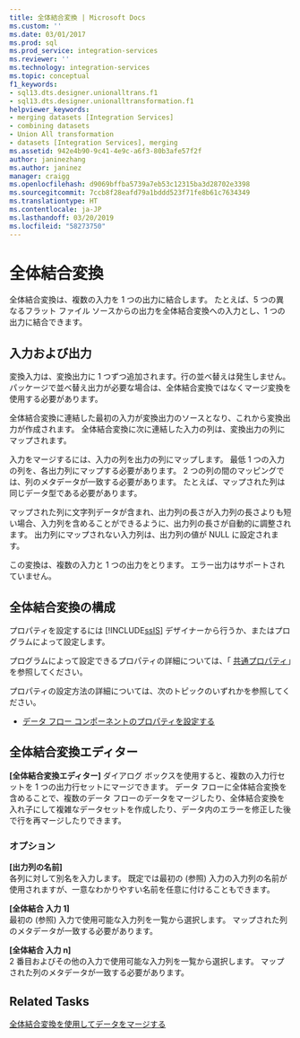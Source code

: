 ```yaml
---
title: 全体結合変換 | Microsoft Docs
ms.custom: ''
ms.date: 03/01/2017
ms.prod: sql
ms.prod_service: integration-services
ms.reviewer: ''
ms.technology: integration-services
ms.topic: conceptual
f1_keywords:
- sql13.dts.designer.unionalltrans.f1
- sql13.dts.designer.unionalltransformation.f1
helpviewer_keywords:
- merging datasets [Integration Services]
- combining datasets
- Union All transformation
- datasets [Integration Services], merging
ms.assetid: 942e4b90-9c41-4e9c-a6f3-80b3afe57f2f
author: janinezhang
ms.author: janinez
manager: craigg
ms.openlocfilehash: d9069bffba5739a7eb53c12315ba3d28702e3398
ms.sourcegitcommit: 7ccb8f28eafd79a1bddd523f71fe8b61c7634349
ms.translationtype: HT
ms.contentlocale: ja-JP
ms.lasthandoff: 03/20/2019
ms.locfileid: "58273750"
---
```

# <a name="union-all-transformation"></a>全体結合変換
  全体結合変換は、複数の入力を 1 つの出力に結合します。 たとえば、5 つの異なるフラット ファイル ソースからの出力を全体結合変換への入力とし、1 つの出力に結合できます。  
  
## <a name="inputs-and-outputs"></a>入力および出力  
 変換入力は、変換出力に 1 つずつ追加されます。行の並べ替えは発生しません。 パッケージで並べ替え出力が必要な場合は、全体結合変換ではなくマージ変換を使用する必要があります。  
  
 全体結合変換に連結した最初の入力が変換出力のソースとなり、これから変換出力が作成されます。 全体結合変換に次に連結した入力の列は、変換出力の列にマップされます。  
  
 入力をマージするには、入力の列を出力の列にマップします。 最低 1 つの入力の列を、各出力列にマップする必要があります。 2 つの列の間のマッピングでは、列のメタデータが一致する必要があります。 たとえば、マップされた列は同じデータ型である必要があります。  
  
 マップされた列に文字列データが含まれ、出力列の長さが入力列の長さよりも短い場合、入力列を含めることができるように、出力列の長さが自動的に調整されます。 出力列にマップされない入力列は、出力列の値が NULL に設定されます。  
  
 この変換は、複数の入力と 1 つの出力をとります。 エラー出力はサポートされていません。  
  
## <a name="configuration-of-the-union-all-transformation"></a>全体結合変換の構成  
 プロパティを設定するには [!INCLUDE[ssIS](../../../includes/ssis-md.md)] デザイナーから行うか、またはプログラムによって設定します。  
  
 プログラムによって設定できるプロパティの詳細については、「 [共通プロパティ](https://msdn.microsoft.com/library/51973502-5cc6-4125-9fce-e60fa1b7b796)」を参照してください。  
  
 プロパティの設定方法の詳細については、次のトピックのいずれかを参照してください。  
  
-   [データ フロー コンポーネントのプロパティを設定する](../../../integration-services/data-flow/set-the-properties-of-a-data-flow-component.md)  
  
## <a name="union-all-transformation-editor"></a>全体結合変換エディター
  **[全体結合変換エディター]** ダイアログ ボックスを使用すると、複数の入力行セットを 1 つの出力行セットにマージできます。 データ フローに全体結合変換を含めることで、複数のデータ フローのデータをマージしたり、全体結合変換を入れ子にして複雑なデータセットを作成したり、データ内のエラーを修正した後で行を再マージしたりできます。  
  
### <a name="options"></a>オプション  
 **[出力列の名前]**  
 各列に対して別名を入力します。 既定では最初の (参照) 入力の入力列の名前が使用されますが、一意なわかりやすい名前を任意に付けることもできます。  
  
 **[全体結合 入力 1]**  
 最初の (参照) 入力で使用可能な入力列を一覧から選択します。 マップされた列のメタデータが一致する必要があります。  
  
 **[全体結合 入力 n]**  
 2 番目およびその他の入力で使用可能な入力列を一覧から選択します。 マップされた列のメタデータが一致する必要があります。  
  
## <a name="related-tasks"></a>Related Tasks  
 [全体結合変換を使用してデータをマージする](../../../integration-services/data-flow/transformations/merge-data-by-using-the-union-all-transformation.md)  
  
  
